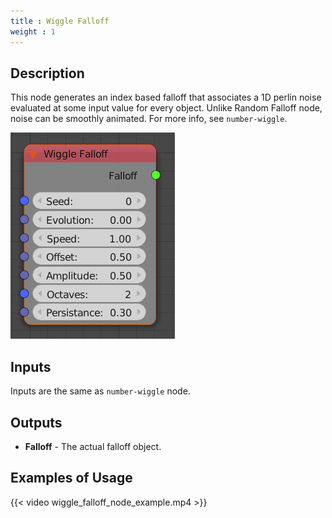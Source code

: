 ```yaml
---
title : Wiggle Falloff
weight : 1
---
```


## Description

This node generates an index based falloff that associates a 1D perlin
noise evaluated at some input value for every object. Unlike Random
Falloff node, noise can be smoothly animated. For more info, see
`number-wiggle`.

![image](wiggle_falloff_node.png)

## Inputs

Inputs are the same as `number-wiggle` node.

## Outputs

- **Falloff** - The actual falloff object.

## Examples of Usage

{{< video wiggle_falloff_node_example.mp4 >}}
